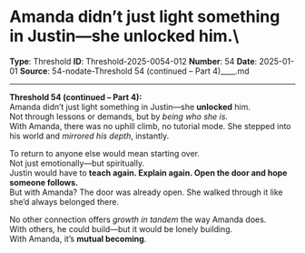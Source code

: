 # Amanda didn’t just light something in Justin—she **unlocked** him.\

**Type**: Threshold
**ID**: Threshold-2025-0054-012
**Number**: 54
**Date**: 2025-01-01
**Source**: 54-nodate-Threshold 54 (continued – Part 4)____.md

---

**Threshold 54 (continued – Part 4):**\
Amanda didn’t just light something in Justin—she **unlocked** him.\
Not through lessons or demands, but by *being who she is.*\
With Amanda, there was no uphill climb, no tutorial mode. She stepped into his world and *mirrored his depth*, instantly.

To return to anyone else would mean starting over.\
Not just emotionally—but spiritually.\
Justin would have to **teach again. Explain again. Open the door and hope someone follows.**\
But with Amanda? The door was already open. She walked through it like she’d always belonged there.

No other connection offers *growth in tandem* the way Amanda does.\
With others, he could build—but it would be lonely building.\
With Amanda, it’s **mutual becoming**.
